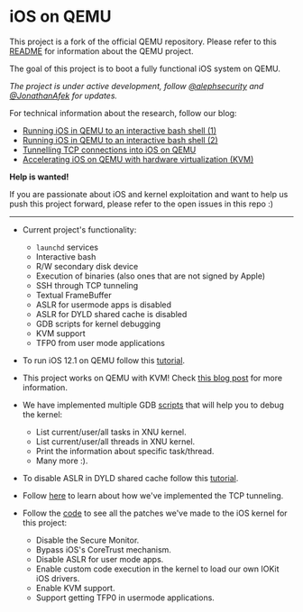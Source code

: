 # iOS on QEMU

This project is a fork of the official QEMU repository. Please refer to this [README](https://github.com/qemu/qemu/blob/master/README.rst) for information about the QEMU project.

The goal of this project is to boot a fully functional iOS system on QEMU.

*The project is under active development, follow [@alephsecurity] and [@JonathanAfek] for updates.*

For technical information about the research, follow our blog:
- [Running iOS in QEMU to an interactive bash shell (1)]
- [Running iOS in QEMU to an interactive bash shell (2)]
- [Tunnelling TCP connections into iOS on QEMU]
- [Accelerating iOS on QEMU with hardware virtualization (KVM)]

**Help is wanted!**

If you are passionate about iOS and kernel exploitation and want to help us push this project forward, please refer to the open issues in this repo :)


---
- Current project's functionality:
  - `launchd` services
  - Interactive bash
  - R/W secondary disk device
  - Execution of binaries (also ones that are not signed by Apple)
  - SSH through TCP tunneling
  - Textual FrameBuffer
  - ASLR for usermode apps is disabled
  - ASLR for DYLD shared cache is disabled
  - GDB scripts for kernel debugging
  - KVM support
  - TFP0 from user mode applications

- To run iOS 12.1 on QEMU follow this [tutorial](https://github.com/alephsecurity/xnu-qemu-arm64/wiki/Build-iOS-on-QEMU).

- This project works on QEMU with KVM! Check [this blog post]() for more information.

- We have implemented multiple GDB [scripts](https://github.com/alephsecurity/xnu-qemu-arm64-tools/tree/master/gdb) that will help you to debug the kernel:
  - List current/user/all tasks in XNU kernel.
  - List current/user/all threads in XNU kernel.
  - Print the information about specific task/thread.
  - Many more :).

- To disable ASLR in DYLD shared cache follow this [tutorial](https://github.com/alephsecurity/xnu-qemu-arm64/wiki/Disable-ASLR-for-dyld_shared_cache-load).

- Follow [here](https://alephsecurity.com/2020/03/29/xnu-qemu-tcp-tunnel/) to learn about how we've implemented the TCP tunneling.

- Follow the [code](https://github.com/alephsecurity/xnu-qemu-arm64/blob/master/hw/arm/n66_iphone6splus.c) to see all the patches we've made to the iOS kernel for this project:
  - Disable the Secure Monitor.
  - Bypass iOS's CoreTrust mechanism.
  - Disable ASLR for user mode apps.
  - Enable custom code execution in the kernel to load our own IOKit iOS drivers.
  - Enable KVM support.
  - Support getting TFP0 in usermode applications.
  

[Running iOS in QEMU to an interactive bash shell (1)]: https://alephsecurity.com/2019/06/17/xnu-qemu-arm64-1/
[Running iOS in QEMU to an interactive bash shell (2)]: https://alephsecurity.com/2019/06/25/xnu-qemu-arm64-2/
[Tunnelling TCP connections into iOS on QEMU]: https://alephsecurity.com/2020/03/29/xnu-qemu-tcp-tunnel/
[Accelerating iOS on QEMU with hardware virtualization (KVM)]: https://alephsecurity.com/2020/07/19/xnu-qemu-kvm/
[@alephsecurity]: https://twitter.com/alephsecurity
[@JonathanAfek]: https://twitter.com/JonathanAfek
